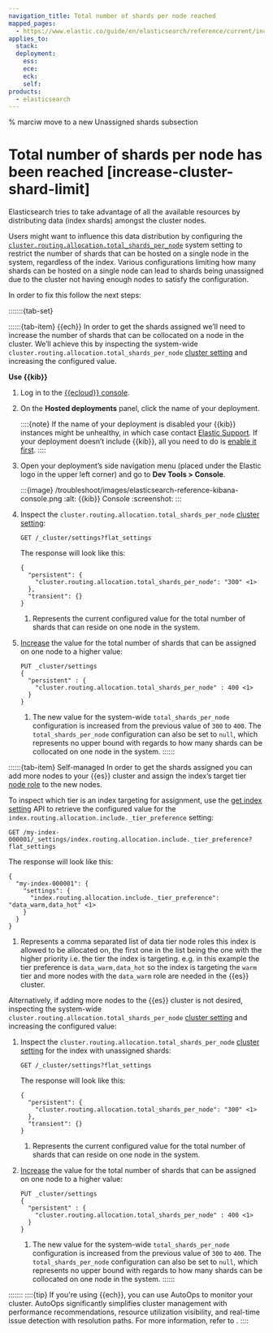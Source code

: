 ```yaml
---
navigation_title: Total number of shards per node reached
mapped_pages:
  - https://www.elastic.co/guide/en/elasticsearch/reference/current/increase-cluster-shard-limit.html
applies_to:
  stack:
  deployment:
    ess:
    ece:
    eck:
    self:
products:
  - elasticsearch
---
```


% marciw move to a new Unassigned shards subsection

# Total number of shards per node has been reached [increase-cluster-shard-limit]

Elasticsearch tries to take advantage of all the available resources by distributing data (index shards) amongst the cluster nodes.

Users might want to influence this data distribution by configuring the [`cluster.routing.allocation.total_shards_per_node`](elasticsearch://reference/elasticsearch/index-settings/total-shards-per-node.md#cluster-total-shards-per-node) system setting to restrict the number of shards that can be hosted on a single node in the system, regardless of the index. Various configurations limiting how many shards can be hosted on a single node can lead to shards being unassigned due to the cluster not having enough nodes to satisfy the configuration.

In order to fix this follow the next steps:

:::::::{tab-set}

::::::{tab-item} {{ech}}
In order to get the shards assigned we’ll need to increase the number of shards that can be collocated on a node in the cluster. We’ll achieve this by inspecting the system-wide `cluster.routing.allocation.total_shards_per_node` [cluster setting](https://www.elastic.co/docs/api/doc/elasticsearch/operation/operation-cluster-get-settings) and increasing the configured value.

**Use {{kib}}**

1. Log in to the [{{ecloud}} console](https://cloud.elastic.co?page=docs&placement=docs-body).
2. On the **Hosted deployments** panel, click the name of your deployment.

    ::::{note}
    If the name of your deployment is disabled your {{kib}} instances might be unhealthy, in which case contact [Elastic Support](https://support.elastic.co). If your deployment doesn’t include {{kib}}, all you need to do is [enable it first](../../deploy-manage/deploy/elastic-cloud/access-kibana.md).
    ::::

3. Open your deployment’s side navigation menu (placed under the Elastic logo in the upper left corner) and go to **Dev Tools > Console**.

    :::{image} /troubleshoot/images/elasticsearch-reference-kibana-console.png
    :alt: {{kib}} Console
    :screenshot:
    :::

4. Inspect the `cluster.routing.allocation.total_shards_per_node` [cluster setting](https://www.elastic.co/docs/api/doc/elasticsearch/operation/operation-cluster-get-settings):

    ```console
    GET /_cluster/settings?flat_settings
    ```

    The response will look like this:

    ```console-result
    {
      "persistent": {
        "cluster.routing.allocation.total_shards_per_node": "300" <1>
      },
      "transient": {}
    }
    ```

    1. Represents the current configured value for the total number of shards that can reside on one node in the system.

5. [Increase](https://www.elastic.co/docs/api/doc/elasticsearch/operation/operation-cluster-put-settings) the value for the total number of shards that can be assigned on one node to a higher value:

    ```console
    PUT _cluster/settings
    {
      "persistent" : {
        "cluster.routing.allocation.total_shards_per_node" : 400 <1>
      }
    }
    ```

    1. The new value for the system-wide `total_shards_per_node` configuration is increased from the previous value of `300` to `400`. The `total_shards_per_node` configuration can also be set to `null`, which represents no upper bound with regards to how many shards can be collocated on one node in the system.
::::::

::::::{tab-item} Self-managed
In order to get the shards assigned you can add more nodes to your {{es}} cluster and assign the index’s target tier [node role](../../manage-data/lifecycle/index-lifecycle-management/migrate-index-allocation-filters-to-node-roles.md#assign-data-tier) to the new nodes.

To inspect which tier is an index targeting for assignment, use the [get index setting](https://www.elastic.co/docs/api/doc/elasticsearch/operation/operation-indices-get-settings) API to retrieve the configured value for the `index.routing.allocation.include._tier_preference` setting:

```console
GET /my-index-000001/_settings/index.routing.allocation.include._tier_preference?flat_settings
```

The response will look like this:

```console-result
{
  "my-index-000001": {
    "settings": {
      "index.routing.allocation.include._tier_preference": "data_warm,data_hot" <1>
    }
  }
}
```

1. Represents a comma separated list of data tier node roles this index is allowed to be allocated on, the first one in the list being the one with the higher priority i.e. the tier the index is targeting. e.g. in this example the tier preference is `data_warm,data_hot` so the index is targeting the `warm` tier and more nodes with the `data_warm` role are needed in the {{es}} cluster.


Alternatively, if adding more nodes to the {{es}} cluster is not desired, inspecting the system-wide `cluster.routing.allocation.total_shards_per_node` [cluster setting](https://www.elastic.co/docs/api/doc/elasticsearch/operation/operation-cluster-get-settings) and increasing the configured value:

1. Inspect the `cluster.routing.allocation.total_shards_per_node` [cluster setting](https://www.elastic.co/docs/api/doc/elasticsearch/operation/operation-cluster-get-settings) for the index with unassigned shards:

    ```console
    GET /_cluster/settings?flat_settings
    ```

    The response will look like this:

    ```console-result
    {
      "persistent": {
        "cluster.routing.allocation.total_shards_per_node": "300" <1>
      },
      "transient": {}
    }
    ```

    1. Represents the current configured value for the total number of shards that can reside on one node in the system.

2. [Increase](https://www.elastic.co/docs/api/doc/elasticsearch/operation/operation-cluster-put-settings) the value for the total number of shards that can be assigned on one node to a higher value:

    ```console
    PUT _cluster/settings
    {
      "persistent" : {
        "cluster.routing.allocation.total_shards_per_node" : 400 <1>
      }
    }
    ```

    1. The new value for the system-wide `total_shards_per_node` configuration is increased from the previous value of `300` to `400`. The `total_shards_per_node` configuration can also be set to `null`, which represents no upper bound with regards to how many shards can be collocated on one node in the system.
::::::

:::::::
::::{tip}
If you're using {{ech}}, you can use AutoOps to monitor your cluster. AutoOps significantly simplifies cluster management with performance recommendations, resource utilization visibility, and real-time issue detection with resolution paths. For more information, refer to [](/deploy-manage/monitor/autoops.md).
::::
